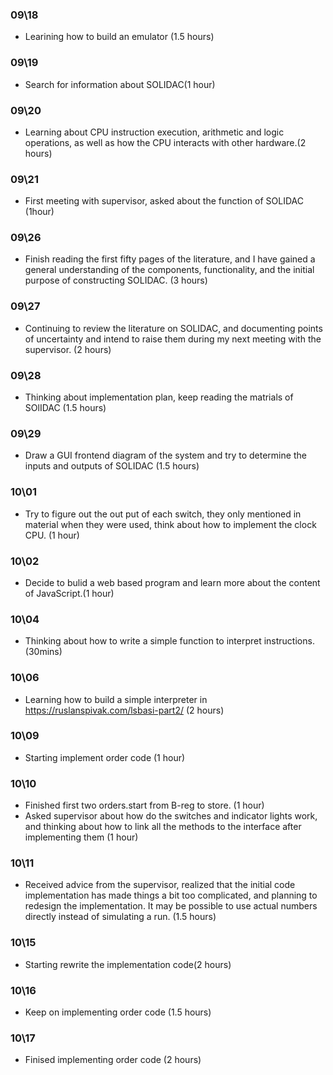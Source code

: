 ### 09\18
- Learining how to  build an emulator (1.5 hours)
### 09\19
- Search for information about SOLIDAC(1 hour)
### 09\20
- Learning about CPU instruction execution, arithmetic and logic operations, as well as how the CPU interacts with other hardware.(2 hours)
### 09\21
- First meeting with supervisor, asked about the function of SOLIDAC (1hour)
### 09\26
- Finish reading the first fifty pages of the literature, and I have gained a general understanding of the components, functionality, and the initial purpose of constructing SOLIDAC. (3 hours)
### 09\27
- Continuing to review the literature on SOLIDAC, and documenting points of uncertainty and intend to raise them during my next meeting with the supervisor. (2 hours)
### 09\28
- Thinking about implementation plan, keep reading the matrials of SOlIDAC (1.5 hours)
### 09\29
- Draw a GUI frontend diagram of the system and try to determine the inputs and outputs of SOLIDAC (1.5 hours)
### 10\01
- Try to figure out the out put of each switch, they only mentioned in material when they were used, think about how to implement the clock
  CPU. (1 hour)
### 10\02
- Decide to bulid a web based program and learn more about the content of JavaScript.(1 hour)
### 10\04
- Thinking about how to write a simple function to interpret instructions. (30mins)
### 10\06
- Learning how to build a simple interpreter in https://ruslanspivak.com/lsbasi-part2/ (2 hours)
### 10\09
- Starting implement order code (1 hour)
### 10\10
- Finished first two orders.start from B-reg to store. (1 hour)
- Asked supervisor about how do the switches and indicator lights work, and thinking about how to link all the methods to the interface after implementing them (1 hour)
### 10\11
- Received advice from the supervisor, realized that the initial code implementation has made things a bit too complicated, and planning to redesign the implementation. It may be possible to use actual numbers directly instead of simulating a run. (1.5 hours)
### 10\15
- Starting rewrite the implementation code(2 hours)
### 10\16
- Keep on implementing order code (1.5 hours)
### 10\17
- Finised implementing order code (2 hours)

